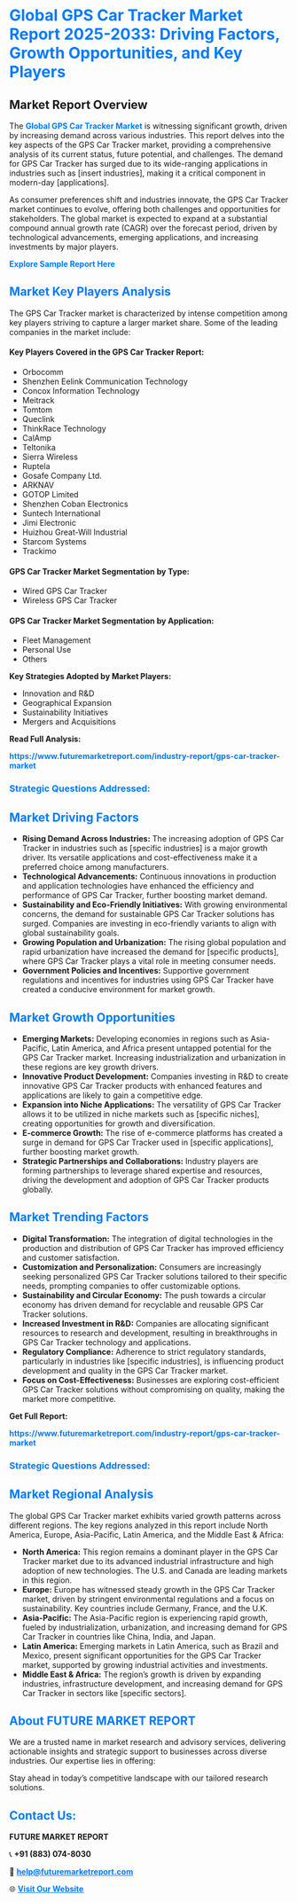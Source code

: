 <h1 style="color: #007BFF;">Global GPS Car Tracker Market Report 2025-2033: Driving Factors, Growth Opportunities, and Key Players</h1>

<section id="overview">
<h2>Market Report Overview</h2>
<p>The <a href="https://www.futuremarketreport.com/industry-report/gps-car-tracker-market" style="color: #007BFF; text-decoration: none;"><strong>Global GPS Car Tracker Market</strong></a> is witnessing significant growth, driven by increasing demand across various industries. This report delves into the key aspects of the GPS Car Tracker market, providing a comprehensive analysis of its current status, future potential, and challenges. The demand for GPS Car Tracker has surged due to its wide-ranging applications in industries such as [insert industries], making it a critical component in modern-day [applications].</p>
<p>As consumer preferences shift and industries innovate, the GPS Car Tracker market continues to evolve, offering both challenges and opportunities for stakeholders. The global market is expected to expand at a substantial compound annual growth rate (CAGR) over the forecast period, driven by technological advancements, emerging applications, and increasing investments by major players.</p>
</section>

<section id="overview">
<p><a href="https://www.futuremarketreport.com/request-sample/reportId=76447" style="color: #007BFF; text-decoration: none;"><strong>Explore Sample Report Here</strong></a></p>
</section>

<section id="key-players">
<h2 style="color: #007BFF;">Market Key Players Analysis</h2>
<p>The GPS Car Tracker market is characterized by intense competition among key players striving to capture a larger market share. Some of the leading companies in the market include:</p>
<h4>Key Players Covered in the GPS Car Tracker Report:</h4>
<ul><li>Orbocomm</li><li>Shenzhen Eelink Communication Technology</li><li>Concox Information Technology</li><li>Meitrack</li><li>Tomtom</li><li>Queclink</li><li>ThinkRace Technology</li><li>CalAmp</li><li>Teltonika</li><li>Sierra Wireless</li><li>Ruptela</li><li>Gosafe Company Ltd.</li><li>ARKNAV</li><li>GOTOP Limited</li><li>Shenzhen Coban Electronics</li><li>Suntech International</li><li>Jimi Electronic</li><li>Huizhou Great-Will Industrial</li><li>Starcom Systems</li><li>Trackimo</li></ul>
<h4>GPS Car Tracker Market Segmentation by Type:</h4>
<ul><li>Wired GPS Car Tracker</li><li>Wireless GPS Car Tracker</li></ul>

<h4>GPS Car Tracker Market Segmentation by Application:</h4>
<ul><li>Fleet Management</li><li>Personal Use</li><li>Others</li></ul>
<p><strong>Key Strategies Adopted by Market Players:</strong></p>
<ul>
<li>Innovation and R&D</li>
<li>Geographical Expansion</li>
<li>Sustainability Initiatives</li>
<li>Mergers and Acquisitions</li>
</ul>
</section>

<section>
<p><strong>Read Full Analysis: </strong></p><a href="https://www.futuremarketreport.com/industry-report/gps-car-tracker-market" style="color: #007BFF; text-decoration: none;"><strong>https://www.futuremarketreport.com/industry-report/gps-car-tracker-market</strong></a>
<h3 style="color: #007BFF;">Strategic Questions Addressed:</h3>
</section>

<section id="driving-factors">
<h2 style="color: #007BFF;">Market Driving Factors</h2>
<ul>
<li><strong>Rising Demand Across Industries:</strong> The increasing adoption of GPS Car Tracker in industries such as [specific industries] is a major growth driver. Its versatile applications and cost-effectiveness make it a preferred choice among manufacturers.</li>
<li><strong>Technological Advancements:</strong> Continuous innovations in production and application technologies have enhanced the efficiency and performance of GPS Car Tracker, further boosting market demand.</li>
<li><strong>Sustainability and Eco-Friendly Initiatives:</strong> With growing environmental concerns, the demand for sustainable GPS Car Tracker solutions has surged. Companies are investing in eco-friendly variants to align with global sustainability goals.</li>
<li><strong>Growing Population and Urbanization:</strong> The rising global population and rapid urbanization have increased the demand for [specific products], where GPS Car Tracker plays a vital role in meeting consumer needs.</li>
<li><strong>Government Policies and Incentives:</strong> Supportive government regulations and incentives for industries using GPS Car Tracker have created a conducive environment for market growth.</li>
</ul>
</section>

<section id="growth-opportunities">
<h2 style="color: #007BFF;">Market Growth Opportunities</h2>
<ul>
<li><strong>Emerging Markets:</strong> Developing economies in regions such as Asia-Pacific, Latin America, and Africa present untapped potential for the GPS Car Tracker market. Increasing industrialization and urbanization in these regions are key growth drivers.</li>
<li><strong>Innovative Product Development:</strong> Companies investing in R&D to create innovative GPS Car Tracker products with enhanced features and applications are likely to gain a competitive edge.</li>
<li><strong>Expansion into Niche Applications:</strong> The versatility of GPS Car Tracker allows it to be utilized in niche markets such as [specific niches], creating opportunities for growth and diversification.</li>
<li><strong>E-commerce Growth:</strong> The rise of e-commerce platforms has created a surge in demand for GPS Car Tracker used in [specific applications], further boosting market growth.</li>
<li><strong>Strategic Partnerships and Collaborations:</strong> Industry players are forming partnerships to leverage shared expertise and resources, driving the development and adoption of GPS Car Tracker products globally.</li>
</ul>
</section>

<section id="trending-factors">
<h2 style="color: #007BFF;">Market Trending Factors</h2>
<ul>
<li><strong>Digital Transformation:</strong> The integration of digital technologies in the production and distribution of GPS Car Tracker has improved efficiency and customer satisfaction.</li>
<li><strong>Customization and Personalization:</strong> Consumers are increasingly seeking personalized GPS Car Tracker solutions tailored to their specific needs, prompting companies to offer customizable options.</li>
<li><strong>Sustainability and Circular Economy:</strong> The push towards a circular economy has driven demand for recyclable and reusable GPS Car Tracker solutions.</li>
<li><strong>Increased Investment in R&D:</strong> Companies are allocating significant resources to research and development, resulting in breakthroughs in GPS Car Tracker technology and applications.</li>
<li><strong>Regulatory Compliance:</strong> Adherence to strict regulatory standards, particularly in industries like [specific industries], is influencing product development and quality in the GPS Car Tracker market.</li>
<li><strong>Focus on Cost-Effectiveness:</strong> Businesses are exploring cost-efficient GPS Car Tracker solutions without compromising on quality, making the market more competitive.</li>
</ul>
</section>

<section>
<p><strong>Get Full Report: </strong></p><a href="https://www.futuremarketreport.com/industry-report/gps-car-tracker-market" style="color: #007BFF; text-decoration: none;"><strong>https://www.futuremarketreport.com/industry-report/gps-car-tracker-market</strong></a>
<h3 style="color: #007BFF;">Strategic Questions Addressed:</h3>
</section>


<section id="regional-analysis">
<h2 style="color: #007BFF;">Market Regional Analysis</h2>
<p>The global GPS Car Tracker market exhibits varied growth patterns across different regions. The key regions analyzed in this report include North America, Europe, Asia-Pacific, Latin America, and the Middle East & Africa:</p>
<ul>
<li><strong>North America:</strong> This region remains a dominant player in the GPS Car Tracker market due to its advanced industrial infrastructure and high adoption of new technologies. The U.S. and Canada are leading markets in this region.</li>
<li><strong>Europe:</strong> Europe has witnessed steady growth in the GPS Car Tracker market, driven by stringent environmental regulations and a focus on sustainability. Key countries include Germany, France, and the U.K.</li>
<li><strong>Asia-Pacific:</strong> The Asia-Pacific region is experiencing rapid growth, fueled by industrialization, urbanization, and increasing demand for GPS Car Tracker in countries like China, India, and Japan.</li>
<li><strong>Latin America:</strong> Emerging markets in Latin America, such as Brazil and Mexico, present significant opportunities for the GPS Car Tracker market, supported by growing industrial activities and investments.</li>
<li><strong>Middle East & Africa:</strong> The region’s growth is driven by expanding industries, infrastructure development, and increasing demand for GPS Car Tracker in sectors like [specific sectors].</li>
</ul>
</section>

<footer>
<h2 style="color: #007BFF;">About FUTURE MARKET REPORT</h2>
<p>We are a trusted name in market research and advisory services, delivering actionable insights and strategic support to businesses across diverse industries. Our expertise lies in offering:</p>

<p>Stay ahead in today’s competitive landscape with our tailored research solutions.</p>

<h2 style="color: #007BFF;">Contact Us:</h2>
<p><strong>FUTURE MARKET REPORT</strong></p>
<p>📞 <strong>+91 (883) 074-8030</strong></p>
<p>📧 <strong><a href="mailto:help@futuremarketreport.com" style="color: #007BFF;">help@futuremarketreport.com</a></strong></p>
<p>🌐 <strong><a href="https://www.futuremarketreport.com/" style="color: #007BFF;">Visit Our Website</a></strong></p>
</footer>